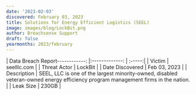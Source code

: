 ```yaml
---
date: '2023-02-03'
discovered: February 03, 2023
title: Solutions for Energy Efficient Logistics (SEEL)
image: images/blog/LockBit.png
author: Breachsense Support
draft: false
yearmonths: 2023/february
---
```


| Data Breach Report------------:     |:-------------:    | :-----:|
| Victim      | seelllc.com      | 
| Threat Actor      | LockBit      | 
| Date Discovered      | Feb 03, 2023      | 
| Description      | SEEL, LLC is one of the largest minority-owned, disabled veteran-owned energy efficiency program management firms in the nation.      | 
| Leak Size      | 230GB      | 

